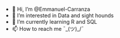 - 👋 Hi, I’m @Emmanuel-Carranza
- 👀 I’m interested in Data and sight hounds
- 🌱 I’m currently learning R and SQL
- 📫 How to reach me ¯\_(ツ)_/¯

<!---
Emmanuel-Carranza/Emmanuel-Carranza is a ✨ special ✨ repository because its `README.md` (this file) appears on your GitHub profile.
You can click the Preview link to take a look at your changes.
--->
